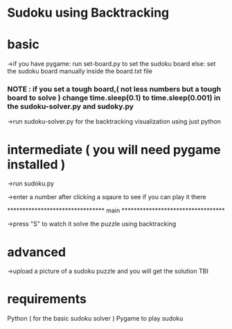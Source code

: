 # Sudoku using Backtracking


# basic

->if you have pygame:
    run set-board.py to set the sudoku board
else:
    set the sudoku board manually inside the board.txt file

### NOTE : if you set a tough board,( not less numbers but a tough board to solve ) change time.sleep(0.1) to time.sleep(0.001) in the sudoku-solver.py and sudoky.py

->run sudoku-solver.py for the backtracking visualization using just python


# intermediate ( you will need pygame installed )

->run sudoku.py 

->enter a number after clicking a sqaure to see if you can play it there

******************************** main **********************************

->press "S" to watch it solve the puzzle using backtracking 


# advanced

->upload a picture of a sudoku puzzle and you will get the solution
TBI


# requirements
Python ( for the basic sudoku solver )
Pygame to play sudoku